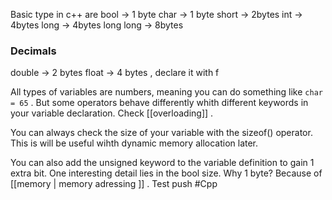 Basic type in c++ are
bool -> 1 byte
char -> 1 byte
short -> 2bytes
int -> 4bytes
long -> 4bytes
long long -> 8bytes

### Decimals
double -> 2 bytes
float -> 4 bytes , declare it with f

All types of variables are numbers, meaning you can do something like ``` char = 65 ```  . But some operators behave differently whith different keywords in your variable declaration. Check [[overloading]] .

You can always check the size of your variable with the sizeof() operator. This is will be useful wihth dynamic memory allocation later.

You can also add the unsigned keyword to the variable definition to gain 1 extra bit.
One interesting detail lies in the bool size. Why 1 byte? Because of [[memory | memory adressing ]]  .
Test push
#Cpp 
